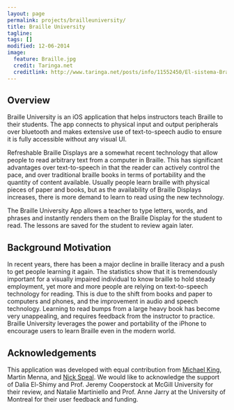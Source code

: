 ```yaml
---
layout: page
permalink: projects/brailleuniversity/
title: Braille University
tagline:
tags: []
modified: 12-06-2014
image:
  feature: Braille.jpg
  credit: Taringa.net
  creditlink: http://www.taringa.net/posts/info/11552450/El-sistema-Braille.html
---
```


## Overview

Braille University is an iOS application that helps instructors teach Braille to their students. The app connects to physical input and output peripherals over bluetooth and makes extensive use of text-to-speech audio to ensure it is fully accessible without any visual UI.

Refreshable Braille Displays are a somewhat recent technology that allow people to read arbitrary text from a computer in Braille. This has significant advantages over text-to-speech in that the reader can actively control the pace, and over traditional braille books in terms of portability and the quantity of content available. Usually people learn braille with physical pieces of paper and books, but as the availability of Braille Displays increases, there is more demand to learn to read using the new technology.

The Braille University App allows a teacher to type letters, words, and phrases and instantly renders them on the Braille Display for the student to read. The lessons are saved for the student to review again later.


## Background Motivation

In recent years, there has been a major decline in braille literacy and a push to get people learning it again. The statistics show that it is tremendously important for a visually impaired individual to know braille to hold steady employment, yet more and more people are relying on text-to-speech technology for reading. This is due to the shift from books and paper to computers and phones, and the improvement in audio and speech technology. Learning to read bumps from a large heavy book has become very unappealing, and requires feedback from the instructor to practice. Braille University leverages the power and portability of the iPhone to encourage users to learn Braille even in the modern world.


## Acknowledgements

This application was developed with equal contribution from [Michael King](http://www.michaelelliotking.com), Martin Menna, and [Nick Speal](http://www.speal.ca). We would like to acknowledge the support of Dalia El-Shimy and Prof. Jeremy Cooperstock at McGill University for their review, and Natalie Martiniello and Prof. Anne Jarry at the University of Montreal for their user feedback and funding.
